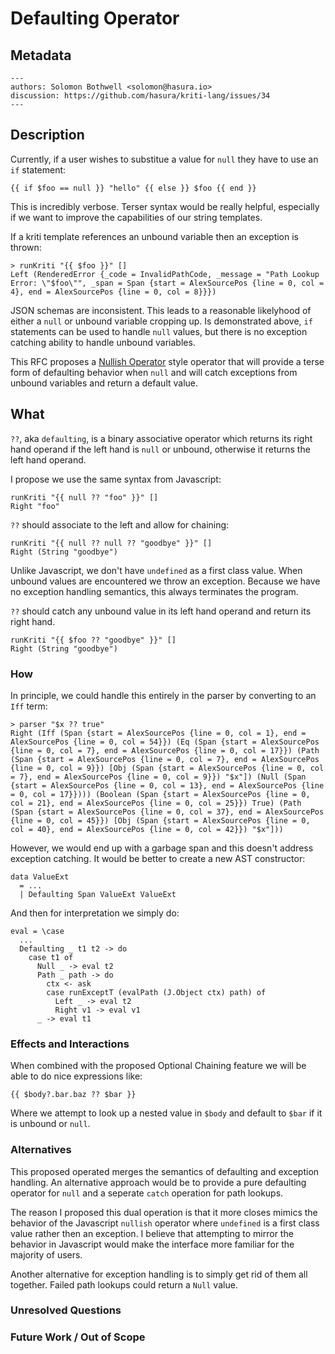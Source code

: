 # Defaulting Operator

## Metadata

```
---
authors: Solomon Bothwell <solomon@hasura.io>
discussion: https://github.com/hasura/kriti-lang/issues/34
---
```

## Description

Currently, if a user wishes to substitue a value for `null` they have
to use an `if` statement:

```
{{ if $foo == null }} "hello" {{ else }} $foo {{ end }}
```

This is incredibly verbose. Terser syntax would be really helpful,
especially if we want to improve the capabilities of our string
templates.

If a kriti template references an unbound variable then an exception is thrown:

```
> runKriti "{{ $foo }}" []
Left (RenderedError {_code = InvalidPathCode, _message = "Path Lookup Error: \"$foo\"", _span = Span {start = AlexSourcePos {line = 0, col = 4}, end = AlexSourcePos {line = 0, col = 8}}})
```

JSON schemas are inconsistent. This leads to a reasonable likelyhood
of either a `null` or unbound variable cropping up. Is demonstrated
above, `if` statements can be used to handle `null` values, but there
is no exception catching ability to handle unbound variables.

This RFC proposes a [Nullish
Operator](https://developer.mozilla.org/en-US/docs/Web/JavaScript/Reference/Operators/Nullish_coalescing_operator)
style operator that will provide a terse form of defaulting behavior
when `null` and will catch exceptions from unbound variables and
return a default value.

## What

`??`, aka `defaulting`, is a binary associative operator which returns
its right hand operand if the left hand is `null` or unbound,
otherwise it returns the left hand operand.

I propose we use the same syntax from Javascript:

```
runKriti "{{ null ?? "foo" }}" []
Right "foo"
```

`??` should associate to the left and allow for chaining:

```
runKriti "{{ null ?? null ?? "goodbye" }}" []
Right (String "goodbye")
```

Unlike Javascript, we don't have `undefined` as a first class
value. When unbound values are encountered we throw an
exception. Because we have no exception handling semantics, this
always terminates the program.

`??` should catch any unbound value in its left hand operand and
return its right hand.

```
runKriti "{{ $foo ?? "goodbye" }}" []
Right (String "goodbye")
```

### How

In principle, we could handle this entirely in the parser by converting to an `Iff` term:
```
> parser "$x ?? true"
Right (Iff (Span {start = AlexSourcePos {line = 0, col = 1}, end = AlexSourcePos {line = 0, col = 54}}) (Eq (Span {start = AlexSourcePos {line = 0, col = 7}, end = AlexSourcePos {line = 0, col = 17}}) (Path (Span {start = AlexSourcePos {line = 0, col = 7}, end = AlexSourcePos {line = 0, col = 9}}) [Obj (Span {start = AlexSourcePos {line = 0, col = 7}, end = AlexSourcePos {line = 0, col = 9}}) "$x"]) (Null (Span {start = AlexSourcePos {line = 0, col = 13}, end = AlexSourcePos {line = 0, col = 17}}))) (Boolean (Span {start = AlexSourcePos {line = 0, col = 21}, end = AlexSourcePos {line = 0, col = 25}}) True) (Path (Span {start = AlexSourcePos {line = 0, col = 37}, end = AlexSourcePos {line = 0, col = 45}}) [Obj (Span {start = AlexSourcePos {line = 0, col = 40}, end = AlexSourcePos {line = 0, col = 42}}) "$x"]))
```

However, we would end up with a garbage span and this doesn't address exception catching. It would be better to create a new AST constructor:
```
data ValueExt
  = ...
  | Defaulting Span ValueExt ValueExt
```

And then for interpretation we simply do:
```
eval = \case
  ...
  Defaulting _ t1 t2 -> do
    case t1 of
      Null _ -> eval t2
      Path _ path -> do
        ctx <- ask
	    case runExceptT (evalPath (J.Object ctx) path) of
		  Left _ -> eval t2
		  Right v1 -> eval v1
      _ -> eval t1

```
### Effects and Interactions

When combined with the proposed Optional Chaining feature we will be
able to do nice expressions like:

```
{{ $body?.bar.baz ?? $bar }}
```

Where we attempt to look up a nested value in `$body` and default to `$bar` if it is unbound or `null`.

### Alternatives

This proposed operated merges the semantics of defaulting and
exception handling. An alternative approach would be to provide a pure
defaulting operator for `null` and a seperate `catch` operation for
path lookups.

The reason I proposed this dual operation is that it more closes
mimics the behavior of the Javascript `nullish` operator where
`undefined` is a first class value rather then an exception. I believe
that attempting to mirror the behavior in Javascript would make the
interface more familiar for the majority of users.

Another alternative for exception handling is to simply get rid of
them all together. Failed path lookups could return a `Null` value.

### Unresolved Questions


### Future Work / Out of Scope

